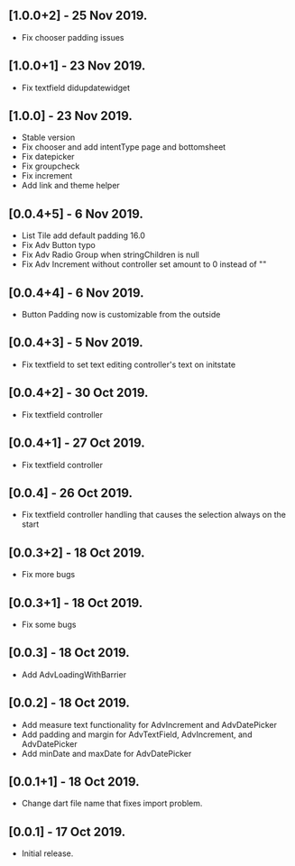 ## [1.0.0+2] - 25 Nov 2019.

* Fix chooser padding issues

## [1.0.0+1] - 23 Nov 2019.

* Fix textfield didupdatewidget

## [1.0.0] - 23 Nov 2019.

* Stable version
* Fix chooser and add intentType page and bottomsheet
* Fix datepicker
* Fix groupcheck
* Fix increment
* Add link and theme helper

## [0.0.4+5] - 6 Nov 2019.

* List Tile add default padding 16.0
* Fix Adv Button typo
* Fix Adv Radio Group when stringChildren is null
* Fix Adv Increment without controller set amount to 0 instead of ""

## [0.0.4+4] - 6 Nov 2019.

* Button Padding now is customizable from the outside

## [0.0.4+3] - 5 Nov 2019.

* Fix textfield to set text editing controller's text on initstate

## [0.0.4+2] - 30 Oct 2019.

* Fix textfield controller

## [0.0.4+1] - 27 Oct 2019.

* Fix textfield controller

## [0.0.4] - 26 Oct 2019.

* Fix textfield controller handling that causes the selection always on the start

## [0.0.3+2] - 18 Oct 2019.

* Fix more bugs

## [0.0.3+1] - 18 Oct 2019.

* Fix some bugs

## [0.0.3] - 18 Oct 2019.

* Add AdvLoadingWithBarrier

## [0.0.2] - 18 Oct 2019.

* Add measure text functionality for AdvIncrement and AdvDatePicker
* Add padding and margin for AdvTextField, AdvIncrement, and AdvDatePicker
* Add minDate and maxDate for AdvDatePicker

## [0.0.1+1] - 18 Oct 2019.

* Change dart file name that fixes import problem.

## [0.0.1] - 17 Oct 2019.

* Initial release.
